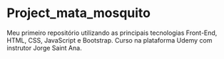 # Project_mata_mosquito
 Meu primeiro repositório utilizando as principais tecnologias Front-End, HTML, CSS, JavaScript e Bootstrap. Curso na plataforma Udemy com instrutor Jorge Saint Ana.
